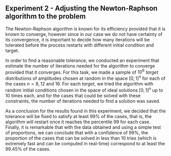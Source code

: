 ## Experiment 2 - Adjusting the Newton-Raphson algorithm to the problem

The Newton-Raphson algorithm is known for its efficiency provided that it is known to converge, however since in our case we do not have certainty of its convergence, it is important to decide how many iterations will be tolerated before the process restarts with different initial condition and target.

In order to find a reasonable tolerance, we conducted an experiment that estimate the number of iterations needed for the algorithm to converge provided that it converges. For this task, we made a sample of $10^6$ _target_ distributions of amplitudes chosen at random in the space $[0,1]^n$ for each of the cases $n=8,12$ and $16$. For each _target_, we tried the algorithm with random initial conditions chosen in the space of ideal solutions $[0,1]^n$ up to $10$ times each, and for the cases that could be solved with these constraints, the number of iterations needed to find a solution was saved.

As a conclusion for the results found in this experiment, we decided that the tolerance will be fixed to satisfy at least $99\%$ of the cases, that is, the algorithm will restart once it reaches the percentile $99$ for each case. Finally, it is remarkable that with the data obtained and using a simple test of proportions, we can conclude that with a confidence of $99\%$, the proportion of the cases that can be solved in less than $10$ tries (which is extremely fast and can be computed in real-time) correspond to at least the $99.45\%$ of the cases.